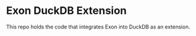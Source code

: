 # Exon DuckDB Extension

This repo holds the code that integrates Exon into DuckDB as an extension.
